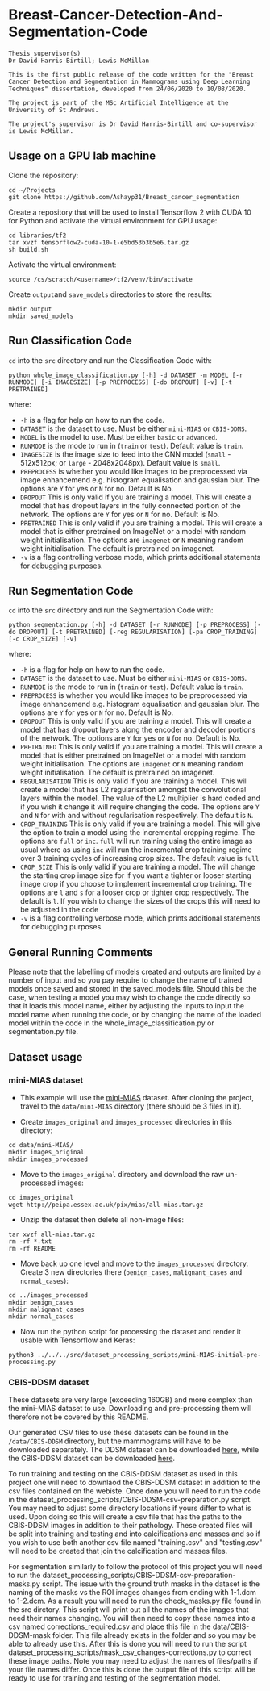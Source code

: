 # Breast-Cancer-Detection-And-Segmentation-Code

```
Thesis supervisor(s)
Dr David Harris-Birtill; Lewis McMillan

This is the first public release of the code written for the "Breast Cancer Detection and Segmentation in Mammograms using Deep Learning Techniques" dissertation, developed from 24/06/2020 to 10/08/2020.

The project is part of the MSc Artificial Intelligence at the University of St Andrews.

The project's supervisor is Dr David Harris-Birtill and co-supervisor is Lewis McMillan.
```

## Usage on a GPU lab machine

Clone the repository:

```
cd ~/Projects
git clone https://github.com/Ashayp31/Breast_cancer_segmentation
```

Create a repository that will be used to install Tensorflow 2 with CUDA 10 for Python and activate the virtual environment for GPU usage:

```
cd libraries/tf2
tar xvzf tensorflow2-cuda-10-1-e5bd53b3b5e6.tar.gz
sh build.sh
```

Activate the virtual environment:

```
source /cs/scratch/<username>/tf2/venv/bin/activate
```

Create `output`and `save_models` directories to store the results:

```
mkdir output
mkdir saved_models
```

## Run Classification Code

`cd` into the `src` directory and run the Classification Code with:

```
python whole_image_classification.py [-h] -d DATASET -m MODEL [-r RUNMODE] [-i IMAGESIZE] [-p PREPROCESS] [-do DROPOUT] [-v] [-t PRETRAINED]
```

where:
* `-h` is a  flag for help on how to run the code.
* `DATASET` is the dataset to use. Must be either `mini-MIAS` or `CBIS-DDMS`.
* `MODEL` is the model to use. Must be either `basic` or `advanced`.
* `RUNMODE` is the mode to run in (`train` or `test`). Default value is `train`.
* `IMAGESIZE` is the image size to feed into the CNN model (`small` - 512x512px; or `large` - 2048x2048px). Default value is `small`.
* `PREPROCESS` is whether you would like images to be preprocessed via image enhancemend e.g. histogram equalisation and gaussian blur. The options are `Y` for yes or `N` for no. Default is No.
* `DROPOUT` This is only valid if you are training a model. This will create a model that has dropout layers in the fully connected portion of the network. The options are `Y` for yes or `N` for no. Default is No.
* `PRETRAINED` This is only valid if you are training a model. This will create a model that is either pretrained on ImageNet or a model with random weight initialisation. The options are `imagenet` or `N` meaning random weight initialisation. The default is pretrained on imagenet.
* `-v` is a flag controlling verbose mode, which prints additional statements for debugging purposes.

## Run Segmentation Code

`cd` into the `src` directory and run the Segmentation Code with:

```
python segmentation.py [-h] -d DATASET [-r RUNMODE] [-p PREPROCESS] [-do DROPOUT] [-t PRETRAINED] [-reg REGULARISATION] [-pa CROP_TRAINING] [-c CROP_SIZE] [-v]
```

where:
* `-h` is a  flag for help on how to run the code.
* `DATASET` is the dataset to use. Must be either `mini-MIAS` or `CBIS-DDMS`.
* `RUNMODE` is the mode to run in (`train` or `test`). Default value is `train`.
* `PREPROCESS` is whether you would like images to be preprocessed via image enhancemend e.g. histogram equalisation and gaussian blur. The options are `Y` for yes or `N` for no. Default is No.
* `DROPOUT` This is only valid if you are training a model. This will create a model that has dropout layers along the encoder and decoder portions of the network. The options are `Y` for yes or `N` for no. Default is No.
* `PRETRAINED` This is only valid if you are training a model. This will create a model that is either pretrained on ImageNet or a model with random weight initialisation. The options are `imagenet` or `N` meaning random weight initialisation. The default is pretrained on imagenet.
* `REGULARISATION` This is only valid if you are training a model. This will create a model that has L2 regularisation amongst the convolutional layers within the model. The value of the L2 multiplier is hard coded and if you wish it change it will require changing the code. The options are `Y` and `N` for with and without regularisation respectively. The default is `N`.
* `CROP_TRAINING` This is only valid if you are training a model. This will give the option to train a model using the incremental cropping regime. The options are `full` or `inc`. `full` will run training using the entire image as usual where as using `inc` will run the incremental crop training regime over 3 training cycles of increasing crop sizes. The default value is `full`
* `CROP_SIZE` This is only valid if you are training a model. The will change the starting crop image size for if you want a tighter or looser starting image crop if you choose to implement incremental crop training. The options are `l` and `s` for a looser crop or tighter crop respectively. The default is `l`. If you wish to change the sizes of the crops this will need to be adjusted in the code
* `-v` is a flag controlling verbose mode, which prints additional statements for debugging purposes.

## General Running Comments

Please note that the labelling of models created and outputs are limited by a number of input and so you pay require to change the name of trained models once saved and stored in the saved_models file. Should this be the case, when testing a model you may wish to change the code directly so that it loads this model name, either by adjusting the inputs to input the model name when running the code, or by changing the name of the loaded model within the code in the whole_image_classification.py or segmentation.py file.


## Dataset usage

### mini-MIAS dataset

* This example will use the [mini-MIAS](http://peipa.essex.ac.uk/info/mias.html) dataset. After cloning the project, travel to the `data/mini-MIAS` directory (there should be 3 files in it).

* Create `images_original` and `images_processed` directories in this directory: 

```
cd data/mini-MIAS/
mkdir images_original
mkdir images_processed
```

* Move to the `images_original` directory and download the raw un-processed images:

```
cd images_original
wget http://peipa.essex.ac.uk/pix/mias/all-mias.tar.gz
```

* Unzip the dataset then delete all non-image files:

```
tar xvzf all-mias.tar.gz
rm -rf *.txt 
rm -rf README 
```

* Move back up one level and move to the `images_processed` directory. Create 3 new directories there (`benign_cases`, `malignant_cases` and `normal_cases`):

```
cd ../images_processed
mkdir benign_cases
mkdir malignant_cases
mkdir normal_cases
```

* Now run the python script for processing the dataset and render it usable with Tensorflow and Keras:

```
python3 ../../../src/dataset_processing_scripts/mini-MIAS-initial-pre-processing.py
```

### CBIS-DDSM dataset

These datasets are very large (exceeding 160GB) and more complex than the mini-MIAS dataset to use. Downloading and pre-processing them will therefore not be covered by this README. 

Our generated CSV files to use these datasets can be found in the `/data/CBIS-DDSM` directory, but the mammograms will have to be downloaded separately. The DDSM dataset can be downloaded [here](http://www.eng.usf.edu/cvprg/Mammography/Database.html), while the CBIS-DDSM dataset can be downloaded [here](https://wiki.cancerimagingarchive.net/display/Public/CBIS-DDSM#5e40bd1f79d64f04b40cac57ceca9272).

To run training and testing on the CBIS-DDSM dataset as used in this project one will need to downlaod the CBIS-DDSM dataset in addition to the csv files contained on the webiste.
Once done you will need to run the code in the dataset_processing_scripts/CBIS-DDSM-csv-preparation.py script. You may need to adjust some directory locations if yours differ to what is used. Upon doing so this will create a csv file that has the paths to the CBIS-DDSM images in addition to their pathology. These created files will be split into training and testing and into calcifications and masses and so if you wish to use both another csv file named "training.csv" and "testing.csv" will need to be created that join the calcification and masses files.

For segmentation similarly to follow the protocol of this project you will need to run the dataset_processing_scripts/CBIS-DDSM-csv-preparation-masks.py script. The issue with the ground truth masks in the dataset is the naming of the masks vs the ROI images changes from ending with 1-1.dcm to 1-2.dcm. As a result you will need to run the check_masks.py file found in the src dirctory. This script will print out all the names of the images that need their names changing. You will then need to copy these names into a csv named corrections_required.csv and place this file in the data/CBIS-DDSM-mask folder. This file already exists in the folder and so you may be able to already use this. After this is done you will need to run the script dataset_processing_scripts/mask_csv_changes-corrections.py to correct these image paths. Note you may need to adjust the names of files/paths if your file names differ. Once this is done the output file of this script will be ready to use for training and testing of the segmentation model.

